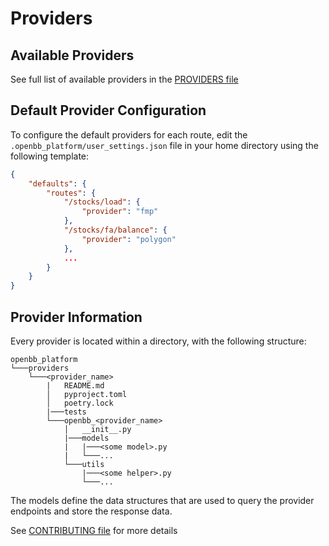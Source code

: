 # Providers

## Available Providers

See full list of available providers in the [PROVIDERS file](../PROVIDERS.md)

## Default Provider Configuration

To configure the default providers for each route, edit the `.openbb_platform/user_settings.json` file in your home directory using the following template:

```json
{
    "defaults": {
        "routes": {
            "/stocks/load": {
                "provider": "fmp"
            },
            "/stocks/fa/balance": {
                "provider": "polygon"
            },
            ...
        }
    }
}
```

## Provider Information

Every provider is located within a directory, with the following structure:

```{.bash}
openbb_platform
└───providers
    └───<provider_name>
        |   README.md
        │   pyproject.toml
        │   poetry.lock
        |───tests
        └───openbb_<provider_name>
            │   __init__.py
            |───models
            |   |───<some model>.py
            |   └───...
            └───utils
                |───<some helper>.py
                └───...
```

The models define the data structures that are used to query the provider endpoints and store the response data.

See [CONTRIBUTING file](../CONTRIBUTING.md) for more details
